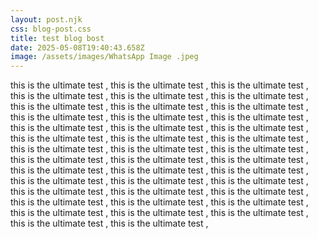 ```yaml
---
layout: post.njk
css: blog-post.css
title: test blog bost
date: 2025-05-08T19:40:43.658Z
image: /assets/images/WhatsApp Image .jpeg
---
```

t﻿his is the ultimate test , t﻿his is the ultimate test , t﻿his is the ultimate test , t﻿his is the ultimate test , t﻿his is the ultimate test , t﻿his is the ultimate test , t﻿his is the ultimate test , t﻿his is the ultimate test , t﻿his is the ultimate test , t﻿his is the ultimate test , t﻿his is the ultimate test , t﻿his is the ultimate test , t﻿his is the ultimate test , t﻿his is the ultimate test , t﻿his is the ultimate test , t﻿his is the ultimate test , t﻿his is the ultimate test , t﻿his is the ultimate test , t﻿his is the ultimate test , t﻿his is the ultimate test , t﻿his is the ultimate test , t﻿his is the ultimate test , t﻿his is the ultimate test , t﻿his is the ultimate test , t﻿his is the ultimate test , t﻿his is the ultimate test , t﻿his is the ultimate test , t﻿his is the ultimate test , t﻿his is the ultimate test , t﻿his is the ultimate test , t﻿his is the ultimate test , t﻿his is the ultimate test , t﻿his is the ultimate test , t﻿his is the ultimate test , t﻿his is the ultimate test , t﻿his is the ultimate test , t﻿his is the ultimate test , t﻿his is the ultimate test , t﻿his is the ultimate test , t﻿his is the ultimate test , t﻿his is the ultimate test ,
